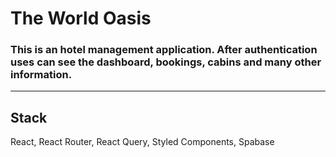 # The World Oasis

### This is an hotel management application. After authentication uses can see the dashboard, bookings, cabins and many other information.

---

## Stack

React, React Router, React Query, Styled Components, Spabase
